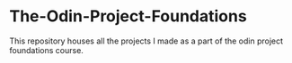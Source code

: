 # The-Odin-Project-Foundations
This repository houses all the projects I made as a part of the odin project foundations course.
